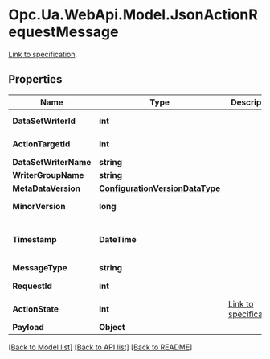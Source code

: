 # Opc.Ua.WebApi.Model.JsonActionRequestMessage
[Link to specification]().

## Properties

Name | Type | Description | Notes
------------ | ------------- | ------------- | -------------
**DataSetWriterId** | **int** |  | [optional] [default to 0]
**ActionTargetId** | **int** |  | [optional] [default to 0]
**DataSetWriterName** | **string** |  | [optional] 
**WriterGroupName** | **string** |  | [optional] 
**MetaDataVersion** | [**ConfigurationVersionDataType**](ConfigurationVersionDataType.md) |  | [optional] 
**MinorVersion** | **long** |  | [optional] [default to 0]
**Timestamp** | **DateTime** |  | [optional] [default to "0001-01-01T00:00Z"]
**MessageType** | **string** |  | [optional] 
**RequestId** | **int** |  | [optional] [default to 0]
**ActionState** | **int** | [Link to specification](https://reference.opcfoundation.org/v105/Core/docs/Part14/6.2.11/#6.2.11.2.1). | [optional] 
**Payload** | **Object** |  | [optional] 

[[Back to Model list]](../README.md#documentation-for-models) [[Back to API list]](../README.md#documentation-for-api-endpoints) [[Back to README]](../README.md)


